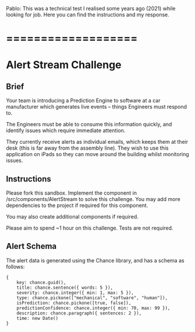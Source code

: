 Pablo: This was a technical test I realised some years ago (2021) while looking for job. Here you can find the instructions and my response.

# ===================
# Alert Stream Challenge

## Brief

Your team is introducing a Prediction Engine to software at a car manufacturer which generates live events – things Engineers must respond to.

The Engineers must be able to consume this information quickly, and identify issues which require immediate attention.

They currently receive alerts as individual emails, which keeps them at their desk (this is far away from the assembly line). They wish to use this application on iPads so they can move around the building whilst monitoring issues.

## Instructions

Please fork this sandbox. Implement the component in /src/components/AlertStream to solve this challenge. You may add more dependencies to the project if required for this component.

You may also create additional components if required.

Please aim to spend ~1 hour on this challenge. Tests are not required.

## Alert Schema

The alert data is generated using the Chance library, and has a schema as follows:

```
{
    key: chance.guid(),
    title: chance.sentence({ words: 5 }),
    severity: chance.integer({ min: 1, max: 5 }),
    type: chance.pickone(["mechanical", "software", "human"]),
    isPrediction: chance.pickone([true, false]),
    predictionConfidence: chance.integer({ min: 70, max: 99 }),
    description: chance.paragraph({ sentences: 2 }),
    time: new Date()
}
```
